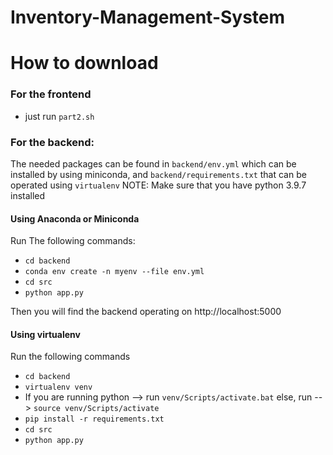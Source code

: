 # Inventory-Management-System

# How to download
### For the frontend
* just run `part2.sh`

### For the backend:
The needed packages can be found in `backend/env.yml` which can be installed by using miniconda, and `backend/requirements.txt` that can be operated using `virtualenv`
NOTE: Make sure that you have python 3.9.7 installed

#### Using Anaconda or Miniconda
Run The following commands:
* `cd backend`
* `conda env create -n myenv --file env.yml`
* `cd src`
* `python app.py`

Then you will find the backend operating on http://localhost:5000

#### Using virtualenv
Run the following commands
* `cd backend`
* `virtualenv venv`
* If you are running python --> run `venv/Scripts/activate.bat` else, run --> `source venv/Scripts/activate`
* `pip install -r requirements.txt`
* `cd src`
* `python app.py`

